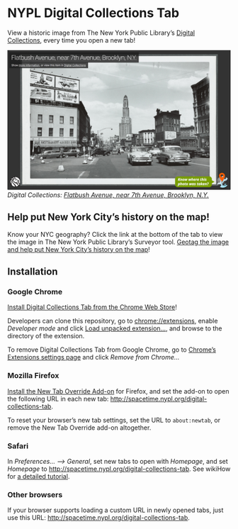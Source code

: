 # NYPL Digital Collections Tab

View a historic image from The New York Public Library’s [Digital Collections](http://digitalcollections.nypl.org/), every time you open a new tab!

![](images/screenshots/flatbush-avenue.jpg)
_Digital Collections: [Flatbush Avenue, near 7th Avenue, Brooklyn, N.Y.](https://digitalcollections.nypl.org/items/7231c020-a75d-0133-5032-00505686d14e)_

## Help put New York City’s history on the map!

Know your NYC geography? Click the link at the bottom of the tab to view the image in The New York Public Library’s Surveyor tool. [Geotag the image and help put New York City’s history on the map](http://spacetime.nypl.org/surveyor)!

## Installation

### Google Chrome

[Install Digital Collections Tab from the Chrome Web Store](https://chrome.google.com/webstore/detail/nypl-digital-collections/jnnfgdpljkdebldkndhkeooejakfjcme)!

Developers can clone this repository, go to [chrome://extensions](chrome://extensions), enable _Developer mode_ and click [Load unpacked extension…](https://developer.chrome.com/extensions/getstarted#unpacked), and browse to the directory of the extension.

To remove Digital Collections Tab from Google Chrome, go to <a href="chrome://extensions/">Chrome’s Extensions settings page</a> and click _Remove from Chrome…_

### Mozilla Firefox

[Install the New Tab Override Add-on](https://addons.mozilla.org/en-US/firefox/addon/new-tab-override/) for Firefox, and set the add-on to open the following URL in each new tab: http://spacetime.nypl.org/digital-collections-tab.

To reset your browser’s new tab settings, set the URL to `about:newtab`, or remove the New Tab Override add-on altogether.

### Safari

In _Preferences… ⟶ General_, set new tabs to open with _Homepage_, and set _Homepage_ to http://spacetime.nypl.org/digital-collections-tab. See wikiHow for [a detailed tutorial](http://www.wikihow.com/Change-Your-New-Tab-Page-in-Safari).

### Other browsers

If your browser supports loading a custom URL in newly opened tabs, just use this URL: http://spacetime.nypl.org/digital-collections-tab.
